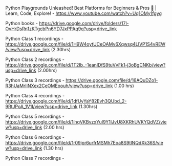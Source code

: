 Python Playgrounds Unleashed! Best Platforms for Beginners & Pros 🚀 | Learn, Code, Explore! - https://www.youtube.com/watch?v=Uq1OMy1fgyg 

Python books - https://drive.google.com/drive/folders/17l-OvHrDsRn1zKTgcbPn6YD7JxPPAq9q?usp=drive_link 


Python Class 1 recordings - https://drive.google.com/file/d/1H9W4oytUCeOAMv6Xqwsq4LIVP1S4vREW/view?usp=drive_link  (2.30hrs)

Python Class 2 recordings - https://drive.google.com/file/d/1T2Ib_-1eanIDfS9tuVvFk1-j3oBgCNKb/view?usp=drive_link (2.00hrs)

Python Class 3 recordings - https://drive.google.com/file/d/16AQuDZo1-R3hUaMrIiNXex2CeOMEoouh/view?usp=drive_link (1.00 hrs)

Python Class 4 recordings - https://drive.google.com/file/d/1dfUyYaY82Evh3QUbd_2-9RtJPoA_1V1I/view?usp=drive_link (1.30hrs)

Python Class 5 recordings - https://drive.google.com/file/d/1ihqVKBvzxYuI9Y1IJvU8XKRhUVKYQdVZ/view?usp=drive_link (2.00 hrs)

Python Class 6 recordings - https://drive.google.com/file/d/1r09ipr6urfrMSMh7Eoa8S9tlNQdXk36S/view?usp=drive_link (1.30 hrs)

Python Class 7 recordings - 
